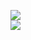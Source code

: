 [![](https://img.shields.io/badge/Made%20With-Github%20Spray-lightgrey.svg?style=for-the-badge&logo=github)](https://github.com/Annihil/github-spray#17010)  
[![](https://i.imgur.com/2DrTn0Z.gif)](https://github.com/Annihil/github-spray)
